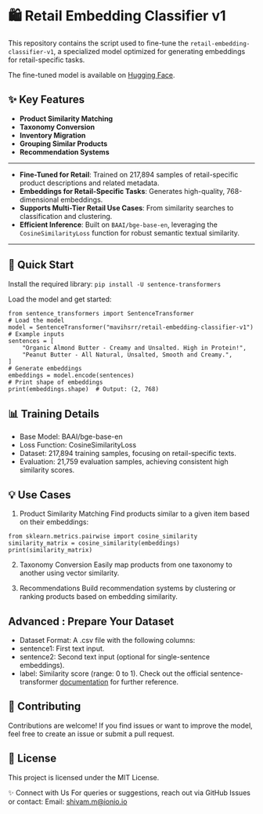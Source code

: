 # 🛍️ Retail Embedding Classifier v1

This repository contains the script used to fine-tune the `retail-embedding-classifier-v1`, a specialized model optimized for generating embeddings for retail-specific tasks. 

The fine-tuned model is available on [Hugging Face](https://huggingface.co/mavihsrr/retail-embedding-classifier-v1).

## ✨ Key Features

- **Product Similarity Matching**
- **Taxonomy Conversion**
- **Inventory Migration**
- **Grouping Similar Products**
- **Recommendation Systems**

---
- **Fine-Tuned for Retail**: Trained on 217,894 samples of retail-specific product descriptions and related metadata.
- **Embeddings for Retail-Specific Tasks**: Generates high-quality, 768-dimensional embeddings.
- **Supports Multi-Tier Retail Use Cases**: From similarity searches to classification and clustering.
- **Efficient Inference**: Built on `BAAI/bge-base-en`, leveraging the `CosineSimilarityLoss` function for robust semantic textual similarity.
---
## 🚀 Quick Start

Install the required library:
```pip install -U sentence-transformers```

Load the model and get started:
```
from sentence_transformers import SentenceTransformer
# Load the model
model = SentenceTransformer("mavihsrr/retail-embedding-classifier-v1")
# Example inputs
sentences = [
    "Organic Almond Butter - Creamy and Unsalted. High in Protein!",
    "Peanut Butter - All Natural, Unsalted, Smooth and Creamy.",
]
# Generate embeddings
embeddings = model.encode(sentences)
# Print shape of embeddings
print(embeddings.shape)  # Output: (2, 768)
```

## 📊 Training Details
- Base Model: BAAI/bge-base-en
- Loss Function: CosineSimilarityLoss
- Dataset: 217,894 training samples, focusing on retail-specific texts.
- Evaluation: 21,759 evaluation samples, achieving consistent high similarity scores.

## 💡 Use Cases
1. Product Similarity Matching
Find products similar to a given item based on their embeddings:
```
from sklearn.metrics.pairwise import cosine_similarity
similarity_matrix = cosine_similarity(embeddings)
print(similarity_matrix)
```
2. Taxonomy Conversion
Easily map products from one taxonomy to another using vector similarity.

3. Recommendations
Build recommendation systems by clustering or ranking products based on embedding similarity.

## Advanced : Prepare Your Dataset
- Dataset Format: A .csv file with the following columns:
- sentence1: First text input.
- sentence2: Second text input (optional for single-sentence embeddings).
- label: Similarity score (range: 0 to 1).
Check out the official sentence-transformer [documentation](https://sbert.net/docs/sentence_transformer/dataset_overview.html) for further reference. 

## 🤝 Contributing
Contributions are welcome! If you find issues or want to improve the model, feel free to create an issue or submit a pull request.

## 📄 License
This project is licensed under the MIT License.

✨ Connect with Us
For queries or suggestions, reach out via GitHub Issues or contact:
Email: shivam.m@ionio.io

